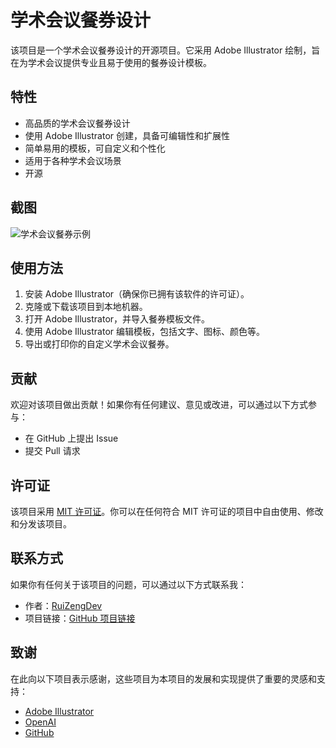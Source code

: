 # 学术会议餐券设计

该项目是一个学术会议餐券设计的开源项目。它采用 Adobe Illustrator 绘制，旨在为学术会议提供专业且易于使用的餐券设计模板。

## 特性

- 高品质的学术会议餐券设计
- 使用 Adobe Illustrator 创建，具备可编辑性和扩展性
- 简单易用的模板，可自定义和个性化
- 适用于各种学术会议场景
- 开源

## 截图

![学术会议餐券示例](/demo.png)

## 使用方法

1. 安装 Adobe Illustrator（确保你已拥有该软件的许可证）。
2. 克隆或下载该项目到本地机器。
3. 打开 Adobe Illustrator，并导入餐券模板文件。
4. 使用 Adobe Illustrator 编辑模板，包括文字、图标、颜色等。
5. 导出或打印你的自定义学术会议餐券。

## 贡献

欢迎对该项目做出贡献！如果你有任何建议、意见或改进，可以通过以下方式参与：

- 在 GitHub 上提出 Issue
- 提交 Pull 请求

## 许可证

该项目采用 [MIT 许可证](/LICENSE)。你可以在任何符合 MIT 许可证的项目中自由使用、修改和分发该项目。

## 联系方式

如果你有任何关于该项目的问题，可以通过以下方式联系我：

- 作者：[RuiZengDev](mailto:ruizeng@aol.com)
- 项目链接：[GitHub 项目链接](https://github.com/RuiZengDev)

## 致谢

在此向以下项目表示感谢，这些项目为本项目的发展和实现提供了重要的灵感和支持：

- [Adobe Illustrator](https://www.adobe.com/products/illustrator.html)
- [OpenAI](https://openai.com/)
- [GitHub](https://github.com/)
